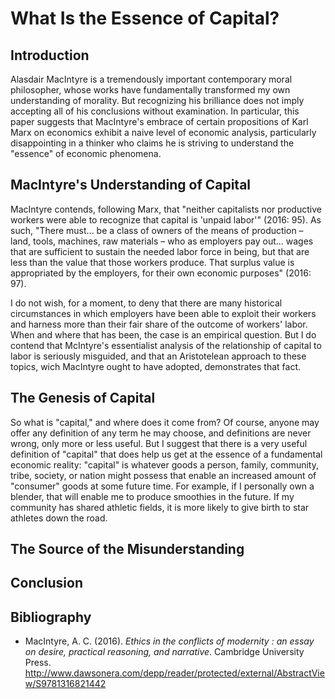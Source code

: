 # What Is the Essence of Capital?

## Introduction

Alasdair MacIntyre is a tremendously important contemporary moral philosopher, whose works have fundamentally
transformed my own understanding of morality. But recognizing his brilliance does not imply accepting all of his
conclusions without examination. In particular, this paper suggests that MacIntyre's embrace of certain propositions of
Karl Marx on economics exhibit a naive level of economic analysis, particularly disappointing in a thinker who claims he
is striving to understand the "essence" of economic phenomena.

## MacIntyre's Understanding of Capital

MacIntyre contends, following Marx, that "neither capitalists nor productive workers were able to recognize that capital
is 'unpaid labor'" (2016: 95). As such, "There must... be a class of owners of the means of production – land, tools,
machines, raw materials – who as employers pay out... wages that are sufficient to sustain the needed labor
force in being, but that are less than the value that those workers produce. That surplus value is appropriated by the
employers, for their own economic purposes" (2016: 97).

I do not wish, for a moment, to deny that there are many historical circumstances in which employers have been able to
exploit their workers and harness more than their fair share of the outcome of workers' labor. When and where that has
been, the case is an empirical question. But I do contend that McIntyre's essentialist analysis of the relationship
of capital to labor is seriously misguided, and that an Aristotelean approach to these topics, wich MacIntyre ought to
have adopted, demonstrates that fact.

## The Genesis of Capital

So what is "capital," and where does it come from? Of course, anyone may offer any definition of any term he may choose,
and definitions are never wrong, only more or less useful. But I suggest that there is a very useful definition of
"capital" that does help us get at the essence of a fundamental economic reality: "capital" is whatever goods a person,
family, community, tribe, society, or nation might possess that enable an increased amount of "consumer" goods at some future time.
For example, if I personally own a blender, that will enable me to produce smoothies in the future. If my community has
shared athletic fields, it is more likely to give birth to star athletes down the road.



## The Source of the Misunderstanding

## Conclusion


## Bibliography

- MacIntyre, A. C. (2016). *Ethics in the conflicts of modernity : an essay on desire, practical reasoning, and narrative*.
    Cambridge University Press.  http://www.dawsonera.com/depp/reader/protected/external/AbstractView/S9781316821442
